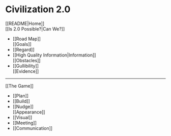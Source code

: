 # Civilization 2.0

[[README|Home]]  
	[[Is 2.0 Possible?|Can We?]]  
- [[Road Map]]  
[[Goals]]  
- [[Regard]]  
- [[High Quality Information|Information]]  
[[Obstacles]]  
- [[Gullibility]]  
[[Evidence]]  
---
[[The Game]]  
- [[Plan]]  
- [[Build]]  
- [[Nudge]]  
[[Appearance]]  
- [[Visual]]  
- [[Meeting]]  
- [[Communication]]  
